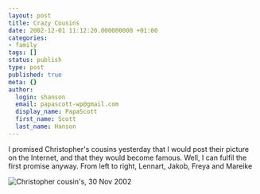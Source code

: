 ```yaml
---
layout: post
title: Crazy Cousins
date: 2002-12-01 11:12:20.000000000 +01:00
categories:
- family
tags: []
status: publish
type: post
published: true
meta: {}
author:
  login: shanson
  email: papascott-wp@gmail.com
  display_name: PapaScott
  first_name: Scott
  last_name: Hanson
---
```

<p>I promised Christopher's cousins yesterday that I would post their picture on the Internet, and that they would become famous. Well, I can fulfil the first promise anyway. From left to right, Lennart, Jakob, Freya and Mareike</p>
<p><img src="http://www.papascott.de/images/cousins1102.jpg" border="0" alt="Christopher cousin's, 30 Nov 2002" /></p>

